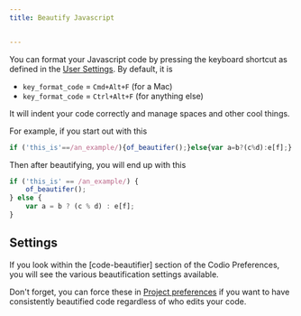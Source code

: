 ```yaml
---
title: Beautify Javascript


---
```


You can format your Javascript code by pressing the keyboard shortcut as defined in the [User Settings](/ide/customization/codio-prefs). By default, it is

- `key_format_code` = `Cmd+Alt+F` (for a Mac)
- `key_format_code` = `Ctrl+Alt+F` (for anything else)

It will indent your code correctly and manage spaces and other cool things.

For example, if you start out with this

```js
if ('this_is'==/an_example/){of_beautifer();}else{var a=b?(c%d):e[f];}
```

Then after beautifying, you will end up with this

```js
if ('this_is' == /an_example/) {
    of_beautifer();
} else {
    var a = b ? (c % d) : e[f];
}
```

## Settings
If you look within the [code-beautifier] section of the Codio Preferences, you will see the various beautification settings available.

Don't forget, you can force these in [Project preferences](/ide/customization/project-prefs) if you want to have consistently beautified code regardless of who edits your code.
